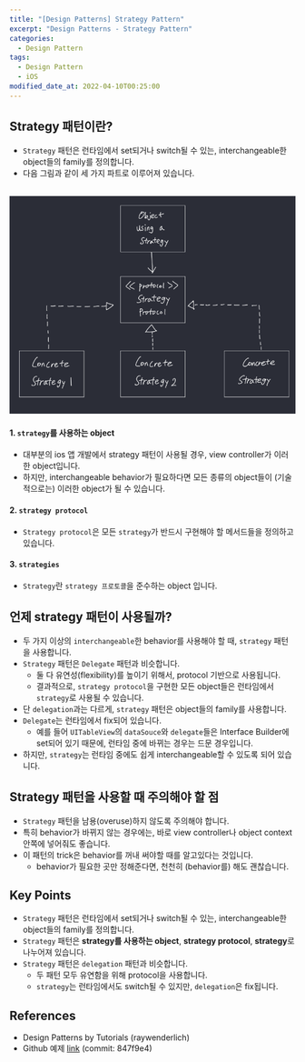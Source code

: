 ```yaml
---
title: "[Design Patterns] Strategy Pattern"
excerpt: "Design Patterns - Strategy Pattern"
categories: 
  - Design Pattern
tags:
  - Design Pattern
  - iOS
modified_date_at: 2022-04-10T00:25:00
---
```

## Strategy 패턴이란?  
* `Strategy` 패턴은 런타임에서 set되거나 switch될 수 있는, interchangeable한 object들의 family를 정의합니다.  
* 다음 그림과 같이 세 가지 파트로 이루어져 있습니다.  
<br>
<center><img src="/assets/images/design_pattern/strategy_pattern/strategy_pattern_black.png"></center>

#### 1. `strategy`를 사용하는 object  
* 대부분의 ios 앱 개발에서 strategy 패턴이 사용될 경우, view controller가 이러한 object입니다.  
* 하지만, interchangeable behavior가 필요하다면 모든 종류의 object들이 (기술적으로는) 이러한 object가 될 수 있습니다.  

#### 2. `strategy protocol`  
* `Strategy protocol`은 모든 `strategy`가 반드시 구현해야 할 메서드들을 정의하고 있습니다.  

#### 3. `strategies`  
* `Strategy`란 `strategy 프로토콜`을 준수하는 object 입니다.  

## 언제 strategy 패턴이 사용될까?  
* 두 가지 이상의 `interchangeable`한 behavior를 사용해야 할 때, `strategy` 패턴을 사용합니다.  
* `Strategy` 패턴은 `Delegate` 패턴과 비슷합니다.  
  * 둘 다 유연성(flexibility)를 높이기 위해서, protocol 기반으로 사용됩니다.  
  * 결과적으로, `strategy protocol`을 구현한 모든 object들은 런타임에서 `strategy`로 사용될 수 있습니다.  
* 단 `delegation`과는 다르게, `strategy` 패턴은 object들의 family를 사용합니다.  
* `Delegate`는 런타임에서 fix되어 있습니다.  
  * 예를 들어 `UITableView`의 `dataSouce`와 `delegate`들은 Interface Builder에 set되어 있기 때문에, 런타임 중에 바뀌는 경우는 드문 경우입니다.  
* 하지만, `strategy`는 런타임 중에도 쉽게 interchangeable할 수 있도록 되어 있습니다.  

## Strategy 패턴을 사용할 때 주의해야 할 점  
* `Strategy` 패턴을 남용(overuse)하지 않도록 주의해야 합니다.  
* 특히 behavior가 바뀌지 않는 경우에는, 바로 view controller나 object context 안쪽에 넣어줘도 좋습니다.  
* 이 패턴의 trick은 behavior를 꺼내 써야할 때를 알고있다는 것입니다.  
  * behavior가 필요한 곳만 정해준다면, 천천히 (behavior를) 해도 괜찮습니다.  

## Key Points  
* `Strategy` 패턴은 런타임에서 set되거나 switch될 수 있는, interchangeable한 object들의 family를 정의합니다.  
* `Strategy` 패턴은 **strategy를 사용하는 object**, **strategy protocol**, **strategy**로 나누어져 있습니다.  
* `Strategy` 패턴은 `delegation` 패턴과 비슷합니다.  
  * 두 패턴 모두 유연함을 위해 protocol을 사용합니다.  
  * `strategy`는 런타임에서도 switch될 수 있지만, `delegation`은 fix됩니다.  

## References  
* Design Patterns by Tutorials (raywenderlich)  
* Github 예제 [link](https://github.com/seungchann/fundamental-design-pattern-example/tree/main) (commit: 847f9e4)  